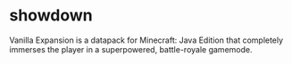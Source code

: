 # showdown
Vanilla Expansion is a datapack for Minecraft: Java Edition that completely immerses the player in a superpowered, battle-royale gamemode.
